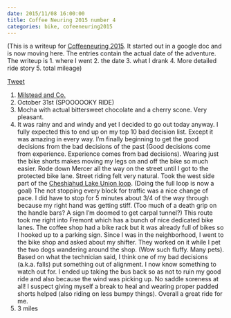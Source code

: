 ```yaml
---
date: 2015/11/08 16:00:00
title: Coffee Neuring 2015 number 4
categories: bike, cofeeneuring2015
---
```

(This is a writeup for [Coffeeneuring 2015](http://chasingmailboxes.com/2015/09/19/coffeeneuring-challenge-2015-a-dream-within-a-dream/). It started out in a
google doc and is now moving here. The entries contain the actual date of
the adventure. The writeup is 1. where I went 2. the date 3. what I drank
4. More detailed ride story 5. total mileage)

[Tweet](https://twitter.com/openlabbott/status/660519377867902976)

1. [Milstead and Co. ](http://milsteadandco.com/)
2. October 31st (SPOOOOOKY RIDE)
3. Mocha with actual bittersweet chocolate and a cherry scone. Very pleasant.
4. It was rainy and and windy and yet I decided to go out today anyway. I fully
expected this to end up on my top 10 bad decision list. Except it was amazing
in every way. I’m finally beginning to get the good decisions from the bad
decisions of the past (Good decisions come from experience. Experience comes
from bad decisions). Wearing just the bike shorts makes moving my legs on and
off the bike so much easier. Rode down Mercer all the way on the street until I
got to the protected bike lane. Street riding felt very natural. Took the west
side part of the [Cheshiahud Lake Union loop](http://www.seattle.gov/parks/lakeunionloop/).
(Doing the full loop is now a goal) The not stopping every block for traffic
was a nice change of pace. I did have to stop for 5 minutes about 3/4 of the
way through because my right hand was getting stiff. (Too much of a death grip
on the handle bars? A sign I’m doomed to get carpal tunnel?) This route took me
right into Fremont which has a bunch of nice dedicated bike lanes. The coffee
shop had a bike rack but it was already full of bikes so I hooked up to a
parking sign. Since I was in the neighborhood, I went to the bike shop and
asked about my shifter. They worked on it while I pet the two dogs wandering
around the shop. (Wow such fluffy. Many pets). Based on what the technician
said, I think one of my bad decisions (a.k.a. falls) put something out of
alignment. I now know something to watch out for. I ended up taking the bus
back so as not to ruin my good ride and also because the wind was picking up.
No saddle soreness at all! I suspect giving myself a break to heal and wearing
proper padded shorts helped (also riding on less bumpy things). Overall a great
ride for me.
5. 3 miles

